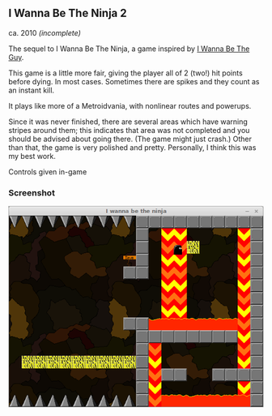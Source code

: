## I Wanna Be The Ninja 2 ##

ca. 2010 *(incomplete)*

The sequel to I Wanna Be The Ninja, a game inspired by [I Wanna Be The Guy](http://kayin.moe/iwbtg/).

This game is a little more fair, giving the player all of 2 (two!) hit points before dying. In most cases. Sometimes there are spikes and they count as an instant kill.

It plays like more of a Metroidvania, with nonlinear routes and powerups.

Since it was never finished, there are several areas which have warning stripes around them; this indicates that area was not completed and you should be advised about going there. (The game might just crash.) Other than that, the game is very polished and pretty. Personally, I think this was my best work.

Controls given in-game

### Screenshot ###

![Screenshot](screenshot.png)
